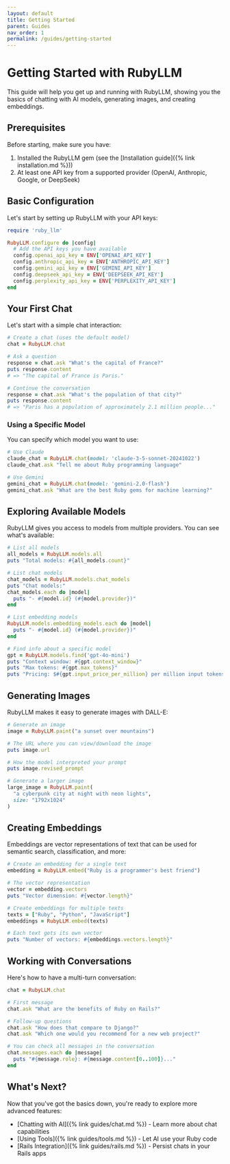 ```yaml
---
layout: default
title: Getting Started
parent: Guides
nav_order: 1
permalink: /guides/getting-started
---
```


# Getting Started with RubyLLM

This guide will help you get up and running with RubyLLM, showing you the basics of chatting with AI models, generating images, and creating embeddings.

## Prerequisites

Before starting, make sure you have:

1. Installed the RubyLLM gem (see the [Installation guide]({% link installation.md %}))
2. At least one API key from a supported provider (OpenAI, Anthropic, Google, or DeepSeek)

## Basic Configuration

Let's start by setting up RubyLLM with your API keys:

```ruby
require 'ruby_llm'

RubyLLM.configure do |config|
  # Add the API keys you have available
  config.openai_api_key = ENV['OPENAI_API_KEY']
  config.anthropic_api_key = ENV['ANTHROPIC_API_KEY']
  config.gemini_api_key = ENV['GEMINI_API_KEY']
  config.deepseek_api_key = ENV['DEEPSEEK_API_KEY']
  config.perplexity_api_key = ENV['PERPLEXITY_API_KEY']
end
```

## Your First Chat

Let's start with a simple chat interaction:

```ruby
# Create a chat (uses the default model)
chat = RubyLLM.chat

# Ask a question
response = chat.ask "What's the capital of France?"
puts response.content
# => "The capital of France is Paris."

# Continue the conversation
response = chat.ask "What's the population of that city?"
puts response.content
# => "Paris has a population of approximately 2.1 million people..."
```

### Using a Specific Model

You can specify which model you want to use:

```ruby
# Use Claude
claude_chat = RubyLLM.chat(model: 'claude-3-5-sonnet-20241022')
claude_chat.ask "Tell me about Ruby programming language"

# Use Gemini
gemini_chat = RubyLLM.chat(model: 'gemini-2.0-flash')
gemini_chat.ask "What are the best Ruby gems for machine learning?"
```

## Exploring Available Models

RubyLLM gives you access to models from multiple providers. You can see what's available:

```ruby
# List all models
all_models = RubyLLM.models.all
puts "Total models: #{all_models.count}"

# List chat models
chat_models = RubyLLM.models.chat_models
puts "Chat models:"
chat_models.each do |model|
  puts "- #{model.id} (#{model.provider})"
end

# List embedding models
RubyLLM.models.embedding_models.each do |model|
  puts "- #{model.id} (#{model.provider})"
end

# Find info about a specific model
gpt = RubyLLM.models.find('gpt-4o-mini')
puts "Context window: #{gpt.context_window}"
puts "Max tokens: #{gpt.max_tokens}"
puts "Pricing: $#{gpt.input_price_per_million} per million input tokens"
```

## Generating Images

RubyLLM makes it easy to generate images with DALL-E:

```ruby
# Generate an image
image = RubyLLM.paint("a sunset over mountains")

# The URL where you can view/download the image
puts image.url

# How the model interpreted your prompt
puts image.revised_prompt

# Generate a larger image
large_image = RubyLLM.paint(
  "a cyberpunk city at night with neon lights",
  size: "1792x1024"
)
```

## Creating Embeddings

Embeddings are vector representations of text that can be used for semantic search, classification, and more:

```ruby
# Create an embedding for a single text
embedding = RubyLLM.embed("Ruby is a programmer's best friend")

# The vector representation
vector = embedding.vectors
puts "Vector dimension: #{vector.length}"

# Create embeddings for multiple texts
texts = ["Ruby", "Python", "JavaScript"]
embeddings = RubyLLM.embed(texts)

# Each text gets its own vector
puts "Number of vectors: #{embeddings.vectors.length}"
```

## Working with Conversations

Here's how to have a multi-turn conversation:

```ruby
chat = RubyLLM.chat

# First message
chat.ask "What are the benefits of Ruby on Rails?"

# Follow-up questions
chat.ask "How does that compare to Django?"
chat.ask "Which one would you recommend for a new web project?"

# You can check all messages in the conversation
chat.messages.each do |message|
  puts "#{message.role}: #{message.content[0..100]}..."
end
```

## What's Next?

Now that you've got the basics down, you're ready to explore more advanced features:

- [Chatting with AI]({% link guides/chat.md %}) - Learn more about chat capabilities
- [Using Tools]({% link guides/tools.md %}) - Let AI use your Ruby code
- [Rails Integration]({% link guides/rails.md %}) - Persist chats in your Rails apps